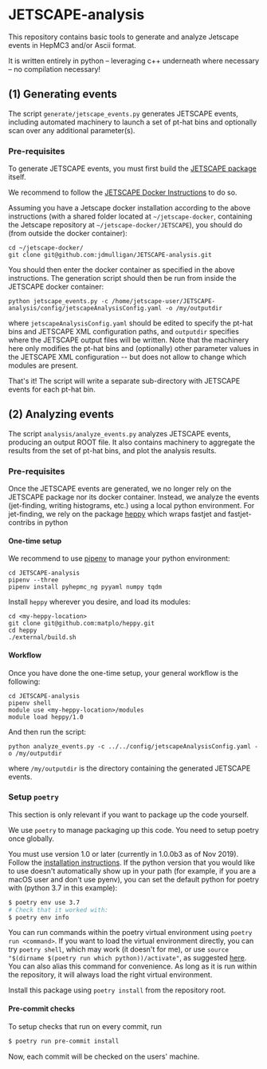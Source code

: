 # JETSCAPE-analysis

This repository contains basic tools to generate and analyze Jetscape events in HepMC3 and/or Ascii format.

It is written entirely in python – leveraging c++ underneath where necessary – no compilation necessary!

## (1) Generating events

The script `generate/jetscape_events.py` generates JETSCAPE events, including automated machinery to
launch a set of pt-hat bins and optionally scan over any additional parameter(s).

### Pre-requisites

To generate JETSCAPE events, you must first build the [JETSCAPE package](https://github.com/JETSCAPE/JETSCAPE) itself.

We recommend to follow the [JETSCAPE Docker
Instructions](https://github.com/JETSCAPE/JETSCAPE/tree/master/docker) to do so.

Assuming you have a Jetscape docker installation according to the above instructions
(with a shared folder located at `~/jetscape-docker`, containing the Jetscape repository at `~/jetscape-docker/JETSCAPE`),
you should do (from outside the docker container):

```
cd ~/jetscape-docker/
git clone git@github.com:jdmulligan/JETSCAPE-analysis.git
```

You should then enter the docker container as specified in the above instructions.
The generation script should then be run from inside the JETSCAPE docker container:

```
python jetscape_events.py -c /home/jetscape-user/JETSCAPE-analysis/config/jetscapeAnalysisConfig.yaml -o /my/outputdir
```

where `jetscapeAnalysisConfig.yaml` should be edited to specify the pt-hat bins and JETSCAPE XML configuration paths,
and `outputdir` specifies where the JETSCAPE output files will be written.
Note that the machinery here only modifies the pt-hat bins and (optionally) other parameter values in the JETSCAPE XML configuration -- but does not allow to change which modules are present.

That's it! The script will write a separate sub-directory with JETSCAPE events for each pt-hat bin.

## (2) Analyzing events

The script `analysis/analyze_events.py` analyzes JETSCAPE events, producing an output ROOT file.
It also contains machinery to aggregate the results from the set of pt-hat bins, and plot the analysis results.

### Pre-requisites

Once the JETSCAPE events are generated, we no longer rely on the JETSCAPE package nor its docker container.
Instead, we analyze the events (jet-finding, writing histograms, etc.) using a local python environment.
For jet-finding, we rely on the package [heppy](https://github.com/matplo/heppy) which wraps fastjet and fastjet-contribs in python

#### One-time setup

We recommend to use [pipenv](https://github.com/pypa/pipenv) to manage your python environment:

```
cd JETSCAPE-analysis
pipenv --three
pipenv install pyhepmc_ng pyyaml numpy tqdm
```

Install `heppy` wherever you desire, and load its modules:

```
cd <my-heppy-location>
git clone git@github.com:matplo/heppy.git
cd heppy
./external/build.sh
```

#### Workflow


Once you have done the one-time setup, your general workflow is the following:

```
cd JETSCAPE-analysis
pipenv shell
module use <my-heppy-location>/modules
module load heppy/1.0
```

And then run the script:

```
python analyze_events.py -c ../../config/jetscapeAnalysisConfig.yaml -o /my/outputdir
```

where `/my/outputdir` is the directory containing the generated JETSCAPE events.



### Setup `poetry`

This section is only relevant if you want to package up the code yourself.

We use `poetry` to manage packaging up this code. You need to setup poetry once globally.

You must use version 1.0 or later (currently in 1.0.0b3 as of Nov 2019). Follow the [installation
instructions](https://poetry.eustace.io/docs/#installation). If the python version that you would like to use
doesn't automatically show up in your path (for example, if you are a macOS user and don't use pyenv), you can
set the default python for poetry with (python 3.7 in this example):

```bash
$ poetry env use 3.7
# Check that it worked with:
$ poetry env info
```

You can run commands within the poetry virtual environment using `poetry run <command>`. If you want to load
the virtual environment directly, you can try `poetry shell`, which may work (it doesn't for me), or use
`source "$(dirname $(poetry run which python))/activate"`, as suggested
[here](https://github.com/sdispater/poetry/issues/571#issuecomment-443595960). You can also alias this command
for convenience. As long as it is run within the repository, it will always load the right virtual
environment.

Install this package using `poetry install` from the repository root.

#### Pre-commit checks

To setup checks that run on every commit, run

```bash
$ poetry run pre-commit install
```

Now, each commit will be checked on the users' machine.

